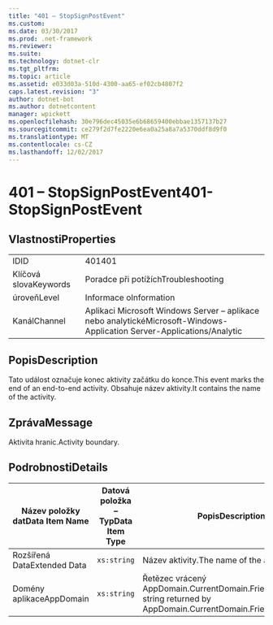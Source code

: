 ```yaml
---
title: "401 – StopSignPostEvent"
ms.custom: 
ms.date: 03/30/2017
ms.prod: .net-framework
ms.reviewer: 
ms.suite: 
ms.technology: dotnet-clr
ms.tgt_pltfrm: 
ms.topic: article
ms.assetid: e033d03a-510d-4300-aa65-ef02cb4807f2
caps.latest.revision: "3"
author: dotnet-bot
ms.author: dotnetcontent
manager: wpickett
ms.openlocfilehash: 30e796dec45035e6b68659400ebbae1357137b27
ms.sourcegitcommit: ce279f2d7fe2220e6ea0a25a8a7a5370ddf8d9f0
ms.translationtype: MT
ms.contentlocale: cs-CZ
ms.lasthandoff: 12/02/2017
---
```

# <a name="401--stopsignpostevent"></a><span data-ttu-id="5b22f-102">401 – StopSignPostEvent</span><span class="sxs-lookup"><span data-stu-id="5b22f-102">401- StopSignPostEvent</span></span>
## <a name="properties"></a><span data-ttu-id="5b22f-103">Vlastnosti</span><span class="sxs-lookup"><span data-stu-id="5b22f-103">Properties</span></span>  
  
|||  
|-|-|  
|<span data-ttu-id="5b22f-104">ID</span><span class="sxs-lookup"><span data-stu-id="5b22f-104">ID</span></span>|<span data-ttu-id="5b22f-105">401</span><span class="sxs-lookup"><span data-stu-id="5b22f-105">401</span></span>|  
|<span data-ttu-id="5b22f-106">Klíčová slova</span><span class="sxs-lookup"><span data-stu-id="5b22f-106">Keywords</span></span>|<span data-ttu-id="5b22f-107">Poradce při potížích</span><span class="sxs-lookup"><span data-stu-id="5b22f-107">Troubleshooting</span></span>|  
|<span data-ttu-id="5b22f-108">úroveň</span><span class="sxs-lookup"><span data-stu-id="5b22f-108">Level</span></span>|<span data-ttu-id="5b22f-109">Informace o</span><span class="sxs-lookup"><span data-stu-id="5b22f-109">Information</span></span>|  
|<span data-ttu-id="5b22f-110">Kanál</span><span class="sxs-lookup"><span data-stu-id="5b22f-110">Channel</span></span>|<span data-ttu-id="5b22f-111">Aplikaci Microsoft Windows Server – aplikace nebo analytické</span><span class="sxs-lookup"><span data-stu-id="5b22f-111">Microsoft-Windows-Application Server-Applications/Analytic</span></span>|  
  
## <a name="description"></a><span data-ttu-id="5b22f-112">Popis</span><span class="sxs-lookup"><span data-stu-id="5b22f-112">Description</span></span>  
 <span data-ttu-id="5b22f-113">Tato událost označuje konec aktivity začátku do konce.</span><span class="sxs-lookup"><span data-stu-id="5b22f-113">This event marks the end of an end-to-end activity.</span></span> <span data-ttu-id="5b22f-114">Obsahuje název aktivity.</span><span class="sxs-lookup"><span data-stu-id="5b22f-114">It contains the name of the activity.</span></span>  
  
## <a name="message"></a><span data-ttu-id="5b22f-115">Zpráva</span><span class="sxs-lookup"><span data-stu-id="5b22f-115">Message</span></span>  
 <span data-ttu-id="5b22f-116">Aktivita hranic.</span><span class="sxs-lookup"><span data-stu-id="5b22f-116">Activity boundary.</span></span>  
  
## <a name="details"></a><span data-ttu-id="5b22f-117">Podrobnosti</span><span class="sxs-lookup"><span data-stu-id="5b22f-117">Details</span></span>  
  
|<span data-ttu-id="5b22f-118">Název položky dat</span><span class="sxs-lookup"><span data-stu-id="5b22f-118">Data Item Name</span></span>|<span data-ttu-id="5b22f-119">Datová položka – Typ</span><span class="sxs-lookup"><span data-stu-id="5b22f-119">Data Item Type</span></span>|<span data-ttu-id="5b22f-120">Popis</span><span class="sxs-lookup"><span data-stu-id="5b22f-120">Description</span></span>|  
|--------------------|--------------------|-----------------|  
|<span data-ttu-id="5b22f-121">Rozšířená Data</span><span class="sxs-lookup"><span data-stu-id="5b22f-121">Extended Data</span></span>|`xs:string`|<span data-ttu-id="5b22f-122">Název aktivity.</span><span class="sxs-lookup"><span data-stu-id="5b22f-122">The name of the activity.</span></span>|  
|<span data-ttu-id="5b22f-123">Domény aplikace</span><span class="sxs-lookup"><span data-stu-id="5b22f-123">AppDomain</span></span>|`xs:string`|<span data-ttu-id="5b22f-124">Řetězec vrácený AppDomain.CurrentDomain.FriendlyName.</span><span class="sxs-lookup"><span data-stu-id="5b22f-124">The string returned by AppDomain.CurrentDomain.FriendlyName.</span></span>|
